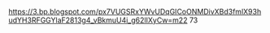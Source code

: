 https://3.bp.blogspot.com/px7VUGSRxYWvUDqGICoONMDivXBd3fmlX93hudYH3RFGGYlaF2813g4_vBkmuU4i_g62lIXyCw=m22 73
